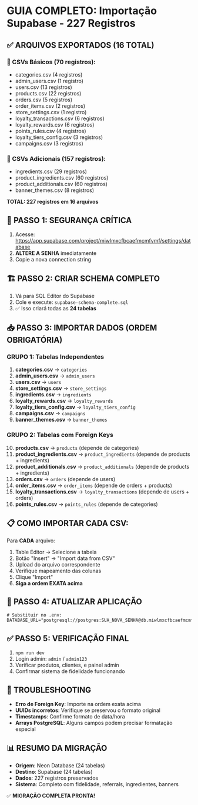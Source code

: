 # GUIA COMPLETO: Importação Supabase - 227 Registros

## ✅ ARQUIVOS EXPORTADOS (16 TOTAL)

### 📁 CSVs Básicos (70 registros):
- categories.csv (4 registros)
- admin_users.csv (1 registro) 
- users.csv (13 registros)
- products.csv (22 registros)
- orders.csv (5 registros)
- order_items.csv (2 registros)
- store_settings.csv (1 registro)
- loyalty_transactions.csv (6 registros)
- loyalty_rewards.csv (6 registros)
- points_rules.csv (4 registros)
- loyalty_tiers_config.csv (3 registros)
- campaigns.csv (3 registros)

### 📁 CSVs Adicionais (157 registros):
- ingredients.csv (29 registros)
- product_ingredients.csv (60 registros)
- product_additionals.csv (60 registros)
- banner_themes.csv (8 registros)

**TOTAL: 227 registros em 16 arquivos**

## 🔐 PASSO 1: SEGURANÇA CRÍTICA
1. Acesse: https://app.supabase.com/project/miwlmxcfbcaefmcmfvmf/settings/database
2. **ALTERE A SENHA** imediatamente
3. Copie a nova connection string

## 🏗️ PASSO 2: CRIAR SCHEMA COMPLETO
1. Vá para SQL Editor do Supabase
2. Cole e execute: `supabase-schema-complete.sql`
3. ✅ Isso criará todas as **24 tabelas**

## 📥 PASSO 3: IMPORTAR DADOS (ORDEM OBRIGATÓRIA)

### GRUPO 1: Tabelas Independentes
1. **categories.csv** → `categories`
2. **admin_users.csv** → `admin_users` 
3. **users.csv** → `users`
4. **store_settings.csv** → `store_settings`
5. **ingredients.csv** → `ingredients`
6. **loyalty_rewards.csv** → `loyalty_rewards`
7. **loyalty_tiers_config.csv** → `loyalty_tiers_config`
8. **campaigns.csv** → `campaigns`
9. **banner_themes.csv** → `banner_themes`

### GRUPO 2: Tabelas com Foreign Keys
10. **products.csv** → `products` (depende de categories)
11. **product_ingredients.csv** → `product_ingredients` (depende de products + ingredients)
12. **product_additionals.csv** → `product_additionals` (depende de products + ingredients)
13. **orders.csv** → `orders` (depende de users) 
14. **order_items.csv** → `order_items` (depende de orders + products)
15. **loyalty_transactions.csv** → `loyalty_transactions` (depende de users + orders)
16. **points_rules.csv** → `points_rules` (depende de categories)

## 📋 COMO IMPORTAR CADA CSV:

Para **CADA** arquivo:
1. Table Editor → Selecione a tabela
2. Botão "Insert" → "Import data from CSV"
3. Upload do arquivo correspondente
4. Verifique mapeamento das colunas
5. Clique "Import"
6. **Siga a ordem EXATA acima**

## 🔄 PASSO 4: ATUALIZAR APLICAÇÃO
```env
# Substituir no .env:
DATABASE_URL="postgresql://postgres:SUA_NOVA_SENHA@db.miwlmxcfbcaefmcmfvmf.supabase.co:5432/postgres"
```

## ✅ PASSO 5: VERIFICAÇÃO FINAL
1. `npm run dev`
2. Login admin: `admin` / `admin123`
3. Verificar produtos, clientes, e painel admin
4. Confirmar sistema de fidelidade funcionando

## 🚨 TROUBLESHOOTING
- **Erro de Foreign Key**: Importe na ordem exata acima
- **UUIDs incorretos**: Verifique se preservou o formato original
- **Timestamps**: Confirme formato de data/hora
- **Arrays PostgreSQL**: Alguns campos podem precisar formatação especial

## 📊 RESUMO DA MIGRAÇÃO
- **Origem**: Neon Database (24 tabelas)
- **Destino**: Supabase (24 tabelas)
- **Dados**: 227 registros preservados
- **Sistema**: Completo com fidelidade, referrals, ingredientes, banners

✅ **MIGRAÇÃO COMPLETA PRONTA!**